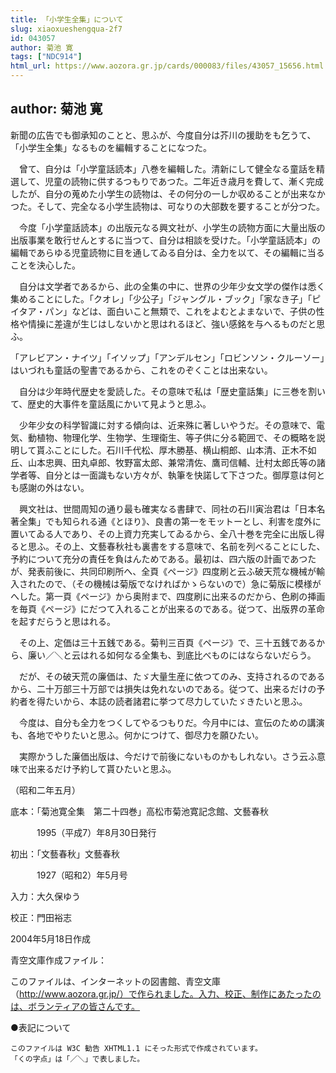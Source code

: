 ```yaml
---
title: 「小学生全集」について
slug: xiaoxueshengqua-2f7
id: 043057
author: 菊池 寛
tags: ["NDC914"]
html_url: https://www.aozora.gr.jp/cards/000083/files/43057_15656.html
---
```


## author: 菊池 寛

新聞の広告でも御承知のことと、思ふが、今度自分は芥川の援助をも乞うて、「小学生全集」なるものを編輯することになつた。

　曾て、自分は「小学童話読本」八巻を編輯した。清新にして健全なる童話を精選して、児童の読物に供するつもりであつた。二年近き歳月を費して、漸く完成したが、自分の蒐めた小学生の読物は、その何分の一しか収めることが出来なかつた。そして、完全なる小学生読物は、可なりの大部数を要することが分つた。

　今度「小学童話読本」の出版元なる興文社が、小学生の読物方面に大量出版の出版事業を敢行せんとするに当つて、自分は相談を受けた。「小学童話読本」の編輯であらゆる児童読物に目を通してゐる自分は、全力を以て、その編輯に当ることを決心した。

　自分は文学者であるから、此の全集の中に、世界の少年少女文学の傑作は悉く集めることにした。「クオレ」「少公子」「ジャングル・ブック」「家なき子」「ピイタア・パン」などは、面白いこと無類で、これをよむとよまないで、子供の性格や情操に差違が生じはしないかと思はれるほど、強い感銘を与へるものだと思ふ。

「アレビアン・ナイツ」「イソップ」「アンデルセン」「ロビンソン・クルーソー」はいづれも童話の聖書であるから、これをのぞくことは出来ない。

　自分は少年時代歴史を愛読した。その意味で私は「歴史童話集」に三巻を割いて、歴史的大事件を童話風にかいて見ようと思ふ。

　少年少女の科学智識に対する傾向は、近来殊に著しいやうだ。その意味で、電気、動植物、物理化学、生物学、生理衛生、等子供に分る範囲で、その概略を説明して貰ふことにした。石川千代松、厚木勝基、横山桐郎、山本清、正木不如丘、山本忠興、田丸卓郎、牧野富太郎、兼常清佐、鷹司信輔、辻村太郎氏等の諸学者等、自分とは一面識もない方々が、執筆を快諾して下さつた。御厚意は何とも感謝の外はない。

　興文社は、世間周知の通り最も確実なる書肆で、同社の石川寅治君は「日本名著全集」でも知られる通《とほり》、良書の第一をモットーとし、利害を度外に置いてゐる人であり、その上資力充実してゐるから、全八十巻を完全に出版し得ると思ふ。その上、文藝春秋社も裏書をする意味で、名前を列べることにした、予約について充分の責任を負はんためである。最初は、四六版の計画であつたが、発表前後に、共同印刷所へ、全頁《ページ》四度刷と云ふ破天荒な機械が輸入されたので、（その機械は菊版でなければかゝらないので）急に菊版に模様がへした。第一頁《ページ》から奥附まで、四度刷に出来るのだから、色刷の挿画を毎頁《ページ》にだつて入れることが出来るのである。従つて、出版界の革命を起すだらうと思はれる。

　その上、定価は三十五銭である。菊判三百頁《ページ》で、三十五銭であるから、廉い／＼と云はれる如何なる全集も、到底比べものにはならないだらう。

　だが、その破天荒の廉価は、たゞ大量生産に依つてのみ、支持されるのであるから、二十万部三十万部では損失は免れないのである。従つて、出来るだけの予約者を得たいから、本誌の読者諸君に挙つて尽力していたゞきたいと思ふ。

　今度は、自分も全力をつくしてやるつもりだ。今月中には、宣伝のための講演も、各地でやりたいと思ふ。何かにつけて、御尽力を願ひたい。

　実際かうした廉価出版は、今だけで前後にないものかもしれない。さう云ふ意味で出来るだけ予約して貰ひたいと思ふ。

（昭和二年五月）













底本：「菊池寛全集　第二十四巻」高松市菊池寛記念館、文藝春秋


　　　1995（平成7）年8月30日発行

初出：「文藝春秋」文藝春秋

　　　1927（昭和2）年5月号

入力：大久保ゆう

校正：門田裕志

2004年5月18日作成

青空文庫作成ファイル：

このファイルは、インターネットの図書館、青空文庫（http://www.aozora.gr.jp/）で作られました。入力、校正、制作にあたったのは、ボランティアの皆さんです。











●表記について


	このファイルは W3C 勧告 XHTML1.1 にそった形式で作成されています。
	「くの字点」は「／＼」で表しました。